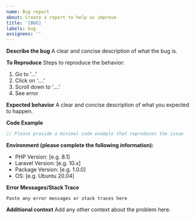 ```yaml
---
name: Bug report
about: Create a report to help us improve
title: '[BUG] '
labels: bug
assignees: ''
---
```


**Describe the bug**
A clear and concise description of what the bug is.

**To Reproduce**
Steps to reproduce the behavior:
1. Go to '...'
2. Click on '....'
3. Scroll down to '....'
4. See error

**Expected behavior**
A clear and concise description of what you expected to happen.

**Code Example**
```php
// Please provide a minimal code example that reproduces the issue
```

**Environment (please complete the following information):**
- PHP Version: [e.g. 8.1]
- Laravel Version: [e.g. 10.x]
- Package Version: [e.g. 1.0.0]
- OS: [e.g. Ubuntu 20.04]

**Error Messages/Stack Trace**
```
Paste any error messages or stack traces here
```

**Additional context**
Add any other context about the problem here.
